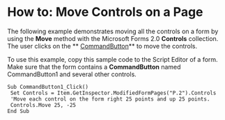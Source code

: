 
# How to: Move Controls on a Page

The following example demonstrates moving all the controls on a form by using the  **Move** method with the Microsoft Forms 2.0 **Controls** collection. The user clicks on the ** [CommandButton](bb2bcfaa-e7a5-cedc-2ed7-bcc17a4d8fb6.md)** to move the controls.

To use this example, copy this sample code to the Script Editor of a form. Make sure that the form contains a  **CommandButton** named CommandButton1 and several other controls.



```
Sub CommandButton1_Click() 
 Set Controls = Item.GetInspector.ModifiedFormPages("P.2").Controls 
 'Move each control on the form right 25 points and up 25 points. 
 Controls.Move 25, -25 
End Sub
```

